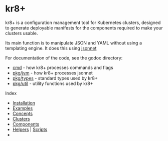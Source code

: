 # kr8+

kr8+ is a configuration management tool for Kubernetes clusters, designed to generate deployable manifests for the components required to make your clusters usable.

Its main function is to manipulate JSON and YAML without using a templating engine.
It does this using [jsonnet](http://jsonnet.org)

For documentation of the code, see the godoc directory:

* [cmd](godoc/kr8-cmd.md) - how kr8+ processes commands and flags
* [pkg/jvm](godoc/kr8-jsonnet.md) - how kr8+ processes jsonnet
* [pkg/types](godoc/kr8-types.md) - standard types used by kr8+
* [pkg/util](godoc/kr8-util.md) - utility functions used by kr8+

Index

* [Installation](installation.md)
* [Examples](https://github.com/ice-bergtech/kr8/tree/main/example)
* [Concepts](concepts/overview.md)
* [Clusters](concepts/clusters.md)
* [Components](concepts/components.md)
* [Helpers](helpers.md) | [Scripts](https://github.com/ice-bergtech/kr8/tree/main/scripts)
* 
